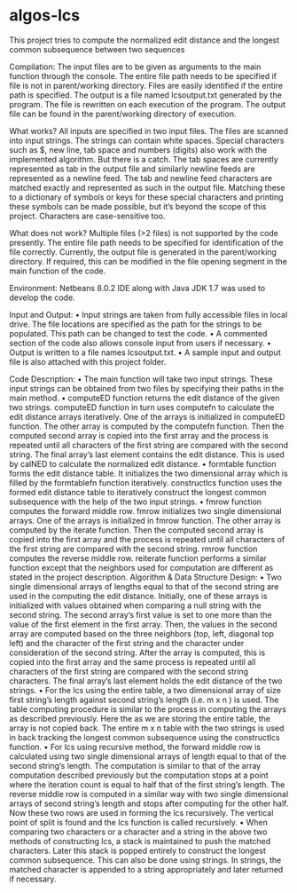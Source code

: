 # algos-lcs
 This project tries to compute the normalized edit distance and the longest common subsequence between two sequences

Compilation:
The input files are to be given as arguments to the main function through the console. The entire file path needs to be specified if file is not in parent/working directory. Files are easily identified if the entire path is specified. The output is a file named lcsoutput.txt generated by the program. The file is rewritten on each execution of the program. The output file can be found in the parent/working directory of execution. 

What works?
All inputs are specified in two input files. The files are scanned into input strings. The strings can contain white spaces. Special characters such as $, new line, tab space and numbers (digits) also work with the implemented algorithm. But there is a catch. The tab spaces are currently represented as tab in the output file and similarly newline feeds are represented as a newline feed. The tab and newline feed characters are matched exactly and represented as such in the output file. Matching these to a dictionary of symbols or keys for these special characters and printing these symbols can be made possible, but it’s beyond the scope of this project. Characters are case-sensitive too.

What does not work?
Multiple files (>2 files) is not supported by the code presently. The entire file path needs to be specified for identification of the file correctly. Currently, the output file is generated in the parent/working directory. If required, this can be modified in the file opening segment in the main function of the code.

Environment:
Netbeans 8.0.2 IDE along with Java JDK 1.7 was used to develop the code.

Input and Output:
•	Input strings are taken from fully accessible files in local drive. The file locations are specified as the path for the strings to be populated. This path can be changed to test the code.
•	A commented section of the code also allows console input from users if necessary.
•	Output is written to a file names lcsoutput.txt.
•	A sample input and output file is also attached with this project folder.

Code Description:
•	The main function will take two input strings. These input strings can be obtained from two files by specifying their paths in the main method.
•	computeED function returns the edit distance of the given two strings. computeED function in turn uses computefn to calculate the edit distance arrays iteratively. One of the arrays is initialized in computeED function. The other array is computed by the computefn function. Then the computed second array is copied into the first array and the process is repeated until all characters of the first string are compared with the second string. The final array’s last element contains the edit distance. This is used by calNED to calculate the normalized edit distance.
•	formtable function forms the edit distance table. It initializes the two dimensional array which is filled by the formtablefn function iteratively. constructlcs function uses the formed edit distance table to iteratively construct the longest common subsequence with the help of the two input strings.
•	fmrow function computes the forward middle row. fmrow initializes two single dimensional arrays. One of the arrays is initialized in fmrow function. The other array is computed by the iterate function. Then the computed second array is copied into the first array and the process is repeated until all characters of the first string are compared with the second string. rmrow function computes the reverse middle row. reiterate function performs a similar function except that the neighbors used for computation are different as stated in the project description.
Algorithm & Data Structure Design:
•	Two single dimensional arrays of lengths equal to that of the second string are used in the computing the edit distance. Initially, one of these arrays is initialized with values obtained when comparing a null string with the second string. The second array’s first value is set to one more than the value of the first element in the first array. Then, the values in the second array are computed based on the three neighbors (top, left, diagonal top left) and the character of the first string and the character under consideration of the second string. After the array is computed, this is copied into the first array and the same process is repeated until all characters of the first string are compared with the second string characters. The final array’s last element holds the edit distance of the two strings.
•	For the lcs using the entire table, a two dimensional array of size  first string’s length against second string’s length (i.e. m x n ) is used. The table computing procedure is similar to the process in computing the arrays as described previously. Here the as we are storing the entire table, the array is not copied back. The entire m x n table with the two strings is used in back tracking the longest common subsequence using the constructlcs function.
•	For lcs using recursive method, the forward middle row is calculated using two single dimensional arrays of length equal to that of the second string’s length. The computation is similar to that of the array computation described previously but the computation stops at a point where the iteration count is equal to half that of the first string’s length. The reverse middle row is computed in a similar way with two single dimensional arrays of second string’s length and stops after computing for the other half. Now these two rows are used in forming the lcs recursively. The vertical point of split is found and the lcs function is called recursively.
•	When comparing two characters or a character and a string in the above two methods of constructing lcs, a stack is maintained to push the matched characters. Later this stack is popped entirely to construct the longest common subsequence. This can also be done using strings. In strings, the matched character is appended to a string appropriately and later returned if necessary.
